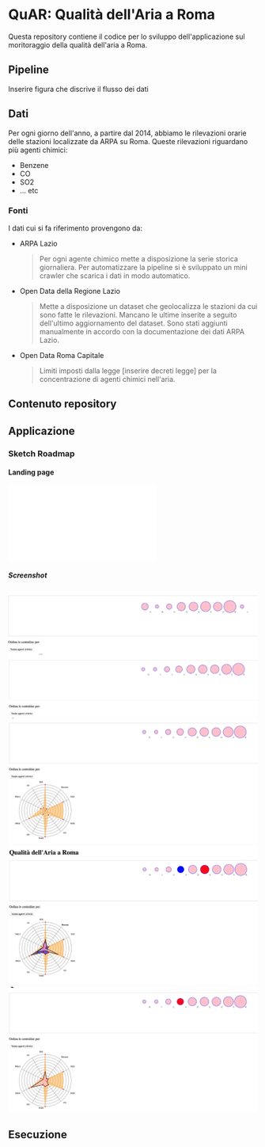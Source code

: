 # QuAR: Qualità dell'Aria a Roma

Questa repository contiene il codice per lo sviluppo dell'applicazione sul moritoraggio della qualità dell'aria a Roma.

## Pipeline
Inserire figura che discrive il flusso dei dati

## Dati
Per ogni giorno dell'anno, a partire dal 2014, abbiamo le rilevazioni orarie delle stazioni localizzate da ARPA su Roma. Queste rilevazioni riguardano più agenti chimici:

* Benzene
* CO
* SO2
* ... etc


### Fonti
I dati cui si fa riferimento provengono da:

* ARPA Lazio 

	> Per ogni agente chimico mette a disposizione la serie storica giornaliera. Per automatizzare la pipeline si è sviluppato un mini crawler che scarica i dati in modo automatico.
 
* Open Data della Regione Lazio

	> Mette a disposizione un dataset che geolocalizza le stazioni da cui sono fatte le rilevazioni. Mancano le ultime inserite a seguito dell'ultimo aggiornamento del dataset. Sono stati aggiunti manualmente in accordo con la documentazione dei dati ARPA Lazio.
	
* Open Data Roma Capitale

	> Limiti imposti dalla legge [inserire decreti legge] per la concentrazione di agenti chimici nell'aria.



## Contenuto repository


## Applicazione

### Sketch Roadmap

#### Landing page
![alt text](img/landing_page/sketch_landingpge.pdf)

##### Screenshot
![alt text](img/landing_page/bolle_centraline.png)
![alt text](img/landing_page/bolle_ordinate.png)
![alt text](img/landing_page/bolle_radar.png)
![alt text](img/landing_page/click_bolla.png)
![alt text](img/landing_page/passaggio_bolla.png)




## Esecuzione



